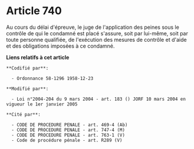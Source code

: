# Article 740

Au cours du délai d'épreuve, le juge de l'application des peines sous le contrôle de qui le condamné est placé s'assure, soit
par lui-même, soit par toute personne qualifiée, de l'exécution des mesures de contrôle et d'aide et des obligations imposées
à ce condamné.

**Liens relatifs à cet article**

	**Codifié par**:

	  - Ordonnance 58-1296 1958-12-23

	**Modifié par**:

	  - Loi n°2004-204 du 9 mars 2004 - art. 183 () JORF 10 mars 2004 en vigueur le 1er janvier 2005

	**Cité par**:

	  - CODE DE PROCEDURE PENALE - art. 469-4 (Ab)
	  - CODE DE PROCEDURE PENALE - art. 747-4 (M)
	  - CODE DE PROCEDURE PENALE - art. 763-1 (V)
	  - Code de procédure pénale - art. R289 (V)
